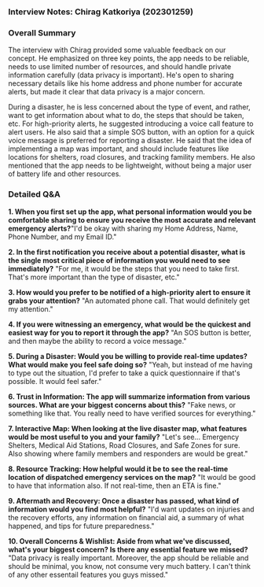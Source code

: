 ### **Interview Notes: Chirag Katkoriya (202301259)**

### **Overall Summary**

The interview with Chirag provided some valuable feedback on our concept. He emphasized on three key points, the app needs to be reliable, needs to use limited number of resources, and should handle private information carefully (data privacy is important). He's open to sharing necessary details like his home address and phone number for accurate alerts, but made it clear that data privacy is a major concern.

During a disaster, he is less concerned about the type of event, and rather, want to get information about what to do, the steps that should be taken, etc. For high-priority alerts, he suggested introducing a voice call feature to alert users. He also said that a simple SOS button, with an option for a quick voice message is preferred for reporting a disaster. He said that the idea of implementing a map was important, and should include features like locations for shelters, road closures, and tracking famility members. He also mentioned that the app needs to be lightweight, without being a major user of battery life and other resources.

### **Detailed Q&A**

**1. When you first set up the app, what personal information would you be comfortable sharing to ensure you receive the most accurate and relevant emergency alerts?**"I'd be okay with sharing my Home Address, Name, Phone Number, and my Email ID."

**2. In the first notification you receive about a potential disaster, what is the single most critical piece of information you would need to see immediately?**
"For me, it would be the steps that you need to take first. That's more important than the type of disaster, etc."

**3. How would you prefer to be notified of a high-priority alert to ensure it grabs your attention?**
"An automated phone call. That would definitely get my attention."

**4. If you were witnessing an emergency, what would be the quickest and easiest way for you to report it through the app?**
"An SOS button is better, and then maybe the ability to record a voice message."

**5. During a Disaster: Would you be willing to provide real-time updates? What would make you feel safe doing so?**
"Yeah, but instead of me having to type out the situation, I'd prefer to take a quick questionnaire if that's possible. It would feel safer."

**6. Trust in Information: The app will summarize information from various sources. What are your biggest concerns about this?**
"Fake news, or something like that. You really need to have verified sources for everything."

**7. Interactive Map: When looking at the live disaster map, what features would be most useful to you and your family?**
"Let's see... Emergency Shelters, Medical Aid Stations, Road Closures, and Safe Zones for sure. Also showing where family members and responders are would be great."

**8. Resource Tracking: How helpful would it be to see the real-time location of dispatched emergency services on the map?**
"It would be good to have that information also. If not real-time, then an ETA is fine."

**9. Aftermath and Recovery: Once a disaster has passed, what kind of information would you find most helpful?**
"I'd want updates on injuries and the recovery efforts, any information on financial aid, a summary of what happened, and tips for future preparedness."

**10. Overall Concerns & Wishlist: Aside from what we've discussed, what's your biggest concern? Is there any essential feature we missed?**
"Data privacy is really important. Moreover, the app should be reliable and should be minimal, you know, not consume very much battery. I can't think of any other essentail features you guys missed."